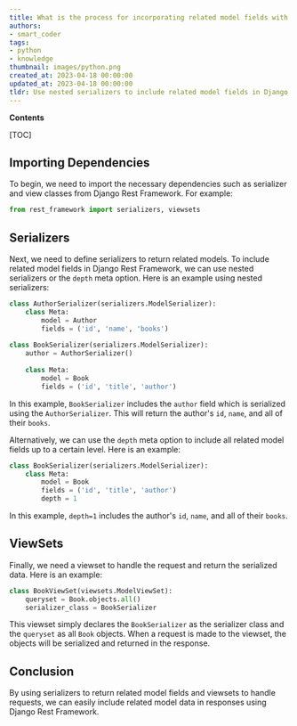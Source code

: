 ```yaml
---
title: What is the process for incorporating related model fields with django rest framework?
authors:
- smart_coder
tags:
- python
- knowledge
thumbnail: images/python.png
created_at: 2023-04-18 00:00:00
updated_at: 2023-04-18 00:00:00
tldr: Use nested serializers to include related model fields in Django Rest Framework.
---
```


**Contents**

[TOC]

## Importing Dependencies

To begin, we need to import the necessary dependencies such as serializer and view classes from Django Rest Framework. For example:

```python
from rest_framework import serializers, viewsets
```

## Serializers

Next, we need to define serializers to return related models. To include related model fields in Django Rest Framework, we can use nested serializers or the `depth` meta option. Here is an example using nested serializers:

```python
class AuthorSerializer(serializers.ModelSerializer):
    class Meta:
        model = Author
        fields = ('id', 'name', 'books')
    
class BookSerializer(serializers.ModelSerializer):
    author = AuthorSerializer()
    
    class Meta:
        model = Book
        fields = ('id', 'title', 'author')
```

In this example, `BookSerializer` includes the `author` field which is serialized using the `AuthorSerializer`. This will return the author's `id`, `name`, and all of their `books`.

Alternatively, we can use the `depth` meta option to include all related model fields up to a certain level. Here is an example:

```python
class BookSerializer(serializers.ModelSerializer):
    class Meta:
        model = Book
        fields = ('id', 'title', 'author')
        depth = 1
```

In this example, `depth=1` includes the author's `id`, `name`, and all of their `books`.

## ViewSets

Finally, we need a viewset to handle the request and return the serialized data. Here is an example:

```python
class BookViewSet(viewsets.ModelViewSet):
    queryset = Book.objects.all()
    serializer_class = BookSerializer
```

This viewset simply declares the `BookSerializer` as the serializer class and the `queryset` as all `Book` objects. When a request is made to the viewset, the objects will be serialized and returned in the response.

## Conclusion

By using serializers to return related model fields and viewsets to handle requests, we can easily include related model data in responses using Django Rest Framework.
